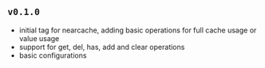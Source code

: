 ## `v0.1.0`
- initial tag for nearcache, adding basic operations for full cache usage or value usage
- support for get, del, has, add and clear operations
- basic configurations

